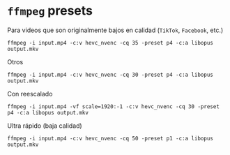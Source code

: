 # `ffmpeg` presets

Para videos que son originalmente bajos en calidad (`TikTok`, `Facebook`, etc.)

```
ffmpeg -i input.mp4 -c:v hevc_nvenc -cq 35 -preset p4 -c:a libopus output.mkv
```

Otros

```
ffmpeg -i input.mp4 -c:v hevc_nvenc -cq 30 -preset p4 -c:a libopus output.mkv
```

Con reescalado

```
ffmpeg -i input.mp4 -vf scale=1920:-1 -c:v hevc_nvenc -cq 30 -preset p4 -c:a libopus output.mkv
```

Ultra rápido (baja calidad)

```
ffmpeg -i input.mp4 -c:v hevc_nvenc -cq 50 -preset p1 -c:a libopus output.mkv
```
